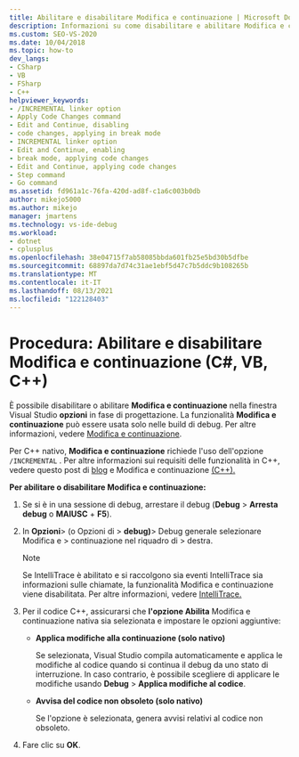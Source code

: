 ```yaml
---
title: Abilitare e disabilitare Modifica e continuazione | Microsoft Docs
description: Informazioni su come disabilitare e abilitare Modifica e continuazione nelle opzioni Visual Studio in fase di progettazione. La funzionalità Modifica e continuazione può essere utilizzata solo nelle build di debug.
ms.custom: SEO-VS-2020
ms.date: 10/04/2018
ms.topic: how-to
dev_langs:
- CSharp
- VB
- FSharp
- C++
helpviewer_keywords:
- /INCREMENTAL linker option
- Apply Code Changes command
- Edit and Continue, disabling
- code changes, applying in break mode
- INCREMENTAL linker option
- Edit and Continue, enabling
- break mode, applying code changes
- Edit and Continue, applying code changes
- Step command
- Go command
ms.assetid: fd961a1c-76fa-420d-ad8f-c1a6c003b0db
author: mikejo5000
ms.author: mikejo
manager: jmartens
ms.technology: vs-ide-debug
ms.workload:
- dotnet
- cplusplus
ms.openlocfilehash: 38e04715f7ab58085bbda601fb25e5bd30b5dfbe
ms.sourcegitcommit: 68897da7d74c31ae1ebf5d47c7b5ddc9b108265b
ms.translationtype: MT
ms.contentlocale: it-IT
ms.lasthandoff: 08/13/2021
ms.locfileid: "122128403"
---
```

# <a name="how-to-enable-and-disable-edit-and-continue-c-vb-c"></a>Procedura: Abilitare e disabilitare Modifica e continuazione (C#, VB, C++)

È possibile disabilitare o abilitare **Modifica e continuazione** nella finestra Visual Studio **opzioni** in fase di progettazione. La funzionalità **Modifica e continuazione** può essere usata solo nelle build di debug. Per altre informazioni, vedere [Modifica e continuazione](../debugger/edit-and-continue.md).

Per C++ nativo, **Modifica e continuazione** richiede l'uso dell'opzione `/INCREMENTAL` . Per altre informazioni sui requisiti delle funzionalità in C++, vedere questo post di [blog](https://devblogs.microsoft.com/cppblog/c-edit-and-continue-in-visual-studio-2015-update-3/) e Modifica e continuazione [(C++).](../debugger/edit-and-continue-visual-cpp.md)

**Per abilitare o disabilitare Modifica e continuazione:**

1. Se si è in una sessione di debug, arrestare il debug (**Debug**  >  **Arresta debug** o **MAIUSC** + **F5**).

1. In **Opzioni**> (o Opzioni di  >   **debug)**> Debug generale selezionare Modifica e  >  continuazione nel riquadro di   >  destra. 

    > [!NOTE]
    > Se IntelliTrace è abilitato e si raccolgono sia eventi IntelliTrace sia informazioni sulle chiamate, la funzionalità Modifica e continuazione viene disabilitata. Per altre informazioni, vedere [IntelliTrace.](../debugger/intellitrace.md)

1. Per il codice C++, assicurarsi che **l'opzione Abilita** Modifica e continuazione nativa sia selezionata e impostare le opzioni aggiuntive:
    - **Applica modifiche alla continuazione (solo nativo)**

      Se selezionata, Visual Studio compila automaticamente e applica le modifiche al codice quando si continua il debug da uno stato di interruzione. In caso contrario, è possibile scegliere di applicare le modifiche usando **Debug**  >  **Applica modifiche al codice**.

    - **Avvisa del codice non obsoleto (solo nativo)**

      Se l'opzione è selezionata, genera avvisi relativi al codice non obsoleto.

1. Fare clic su **OK**.
